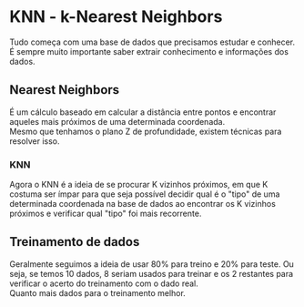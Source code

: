 # KNN - k-Nearest Neighbors

Tudo começa com uma base de dados que precisamos estudar e conhecer.  
É sempre muito importante saber extrair conhecimento e informações dos dados.

## Nearest Neighbors
É um cálculo baseado em calcular a distância entre pontos e encontrar aqueles mais próximos de uma determinada coordenada.  
Mesmo que tenhamos o plano Z de profundidade, existem técnicas para resolver isso.

### KNN
Agora o KNN é a ideia de se procurar K vizinhos próximos, em que K costuma ser ímpar para que seja possível decidir qual é o "tipo" de uma determinada coordenada na base de dados ao encontrar os K vizinhos próximos e verificar qual "tipo" foi mais recorrente.  

## Treinamento de dados
Geralmente seguimos a ideia de usar 80% para treino e 20% para teste. Ou seja, se temos 10 dados, 8 seriam usados para treinar e os 2 restantes para verificar o acerto do treinamento com o dado real.  
Quanto mais dados para o treinamento melhor.  

